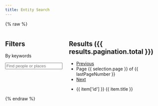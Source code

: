 ```yaml
---
title: Entity Search
---
```


{% raw %}

<div id="search">
  <div class="columns">
    <form @submit.prevent="onSubmitInputs" class="search-inputs column is-3">
      <h2 class="undecorated">Filters</h2>
      <nav class="panel is-info">
        <p class="panel-heading">
          By keywords
        </p>
        <div class="panel-block">
          <div class="field">
            <div class="control has-icons-left">
              <input class="input" type="search" v-model="selection.query" autoComplete="off" placeholder="Find people or places" @search="search()" @keyup="search()">
              <span class="icon is-left">
                <i class="fas fa-search" aria-hidden="true"></i>
              </span>
            </div>
          </div>
        </div>
        <template v-for="(facet, facetKey) in facets">
          <p class="panel-heading">
            {{ facet.title }}
          </p>
          <div class="panel-block">
            <ul class="undecorated-list">
              <li v-for="option in getBuckets(facet)">
                <label class="checkbox">
                  <input type="checkbox" v-on:change="onClickOption" v-model="option.selected">
                  <template v-if="option.key=='person'"><i class="fas fa-user" aria-hidden="true"></i></template>
                  <template v-if="option.key=='place'"><i class="fas fa-map-pin" aria-hidden="true"></i></template>
                  <template v-if="option.key=='event'"><i class="fas fa-calendar" aria-hidden="true"></i></template>
                  {{ option.key }} ({{ option.doc_count }})
                </label>
              </li>
            </ul>
          </div>
        </template>
      </nav>
    </form>
    <div class="search-results column">
      <h2 class="undecorated">Results ({{ results.pagination.total }})</h2>
      <nav class="pagination" aria-label="pagination">
        <ul class="pagination-list">
          <li>
            <a href="#"
              v-on:click.prevent="onClickPrevPage"
              class="pagination-link"
              aria-label="Previous page"
            >Previous</a>
          </li>
          <li>
            Page {{ selection.page }} of {{ lastPageNumber }}
          </li>
          <li>
            <a href="#"
              v-on:click.prevent="onClickNextPage"
              class="pagination-link"
              aria-label="Next page"
            >Next</a>
          </li>
        </ul>
      </nav>
      <ul class="undecorated-list">
        <li v-for="item in items" :class="`entity-${item.type}`">
          <template v-if="item.type=='person'"><i class="fas fa-user" aria-hidden="true"></i></template>
          <template v-if="item.type=='place'"><i class="fas fa-map-pin" aria-hidden="true"></i></template>
          <template v-if="item.type=='event'"><i class="fas fa-calendar" aria-hidden="true"></i></template>
          <span class="is-hidden">{{ item['id'] }}</span>
          {{ item.title }}
        </li>
      </ul>
    </div>

  </div>
</div>
{% endraw %}

<script src="/assets/node_modules/itemsjs/dist/itemsjs.js"></script>
<script src="/assets/node_modules/vue/dist/vue.global.js"></script>
<script src="/assets/js/entities.js?ts={{ "now" | date: "%s" }}"></script>
